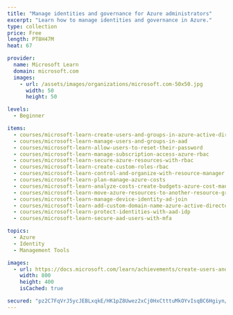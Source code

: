 ```yaml
---
title: "Manage identities and governance for Azure administrators"
excerpt: "Learn how to manage identities and governance in Azure."
type: collection
price: Free
length: PT8H47M
heat: 67

provider:
  name: Microsoft Learn
  domain: microsoft.com
  images:
    - url: /assets/images/organizations/microsoft.com-50x50.jpg
      width: 50
      height: 50

levels:
  - Beginner

items:
  - courses/microsoft-learn-create-users-and-groups-in-azure-active-directory
  - courses/microsoft-learn-manage-users-and-groups-in-aad
  - courses/microsoft-learn-allow-users-to-reset-their-password
  - courses/microsoft-learn-manage-subscription-access-azure-rbac
  - courses/microsoft-learn-secure-azure-resources-with-rbac
  - courses/microsoft-learn-create-custom-roles-rbac
  - courses/microsoft-learn-control-and-organize-with-resource-manager
  - courses/microsoft-learn-plan-manage-azure-costs
  - courses/microsoft-learn-analyze-costs-create-budgets-azure-cost-management
  - courses/microsoft-learn-move-azure-resources-to-another-resource-group
  - courses/microsoft-learn-manage-device-identity-ad-join
  - courses/microsoft-learn-add-custom-domain-name-azure-active-directory
  - courses/microsoft-learn-protect-identities-with-aad-idp
  - courses/microsoft-learn-secure-aad-users-with-mfa

topics:
  - Azure
  - Identity
  - Management Tools

images:
  - url: https://docs.microsoft.com/learn/achievements/create-users-and-groups-in-azure-active-directory-social.png
    width: 800
    height: 400
    isCached: true

secured: "pz2C7FqVrJ5ycJEBLxqkE/HK1pZ8Uwez2xCj0HxCtttuMkOYvIsqBC6Hgiyn/3Kld5nYp6mNdb/gK/IjWCgsGHOBDG4FJTamin+XsiALnQ6rNWRHsFC0B+pM9NO4RXknMW8EkSLZcPNVxvP7fPjz4Mr96/cN/e3Jz7SUEDsxZss9bDKdqsAEfUIriWwAKFXpdiDZqUPl4WxJVkvvzCWmMUe9yamvdMbjxoScR80tJytg3H7HHYAOWqCSukVoufvkH4dSbbJLyb6GqjwEgPeqGdwdu+eOtaDUBhhZS/h9kaSwqmyrNFt9SwDCkFxKqhZHVFCAQGv8BYN40ZcG7f81szZd/LOcal9FSOOzLHkJiKI=;5LqifPenxYz6FGdfQLW2SA=="
---
```


